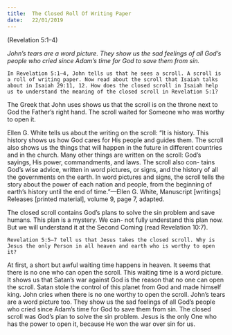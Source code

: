```yaml
---
title:  The Closed Roll Of Writing Paper
date:   22/01/2019
---
```


(Revelation 5:1–4)

_John’s tears are a word picture. They show us the sad feelings of all God’s people who cried since Adam’s time for God to save them from sin._

`In Revelation 5:1–4, John tells us that he sees a scroll. A scroll is a roll of writing paper. Now read about the scroll that Isaiah talks about in Isaiah 29:11, 12. How does the closed scroll in Isaiah help us to understand the meaning of the closed scroll in Revelation 5:1?`

The Greek that John uses shows us that the scroll is on the throne next to God the Father’s right hand. The scroll waited for Someone who was worthy to open it.

Ellen G. White tells us about the writing on the scroll: “It is history. This history shows us how God cares for His people and guides them. The scroll also shows us the things that will happen in the future in different countries and in the church. Many other things are written on the scroll: God’s sayings, His power, commandments, and laws. The scroll also con- tains God’s wise advice, written in word pictures, or signs, and the history of all the governments on the earth. In word pictures and signs, the scroll tells the story about the power of each nation and people, from the beginning of earth’s history until the end of time.”—Ellen G. White, Manuscript [writings] Releases [printed material], volume 9, page 7, adapted.

The closed scroll contains God’s plans to solve the sin problem and save humans. This plan is a mystery. We can- not fully understand this plan now. But we will understand it at the Second Coming (read Revelation 10:7).

`Revelation 5:5–7 tell us that Jesus takes the closed scroll. Why is Jesus the only Person in all heaven and earth who is worthy to open it?`

At first, a short but awful waiting time happens in heaven. It seems that there is no one who can open the scroll. This waiting time is a word picture. It shows us that Satan’s war against God is the reason that no one can open the scroll. Satan stole the control of this planet from God and made himself king. John cries when there is no one worthy to open the scroll. John’s tears are a word picture too. They show us the sad feelings of all God’s people who cried since Adam’s time for God to save them from sin. The closed scroll was God’s plan to solve the sin problem. Jesus is the only One who has the power to open it, because He won the war over sin for us.


